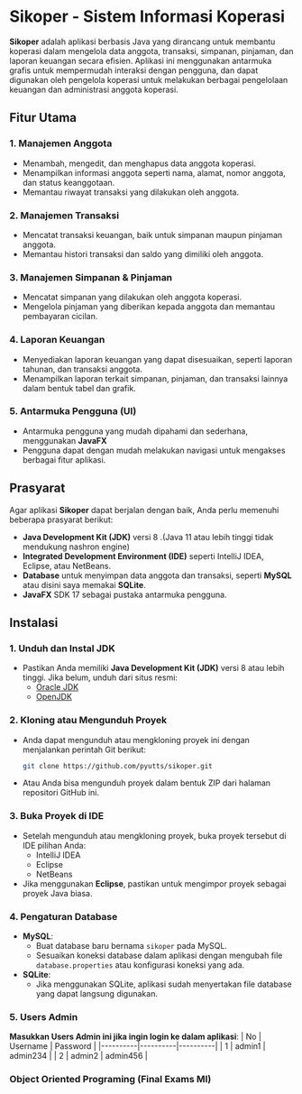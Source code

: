 # Sikoper - Sistem Informasi Koperasi

**Sikoper** adalah aplikasi berbasis Java yang dirancang untuk membantu koperasi dalam mengelola data anggota, transaksi, simpanan, pinjaman, dan laporan keuangan secara efisien. Aplikasi ini menggunakan antarmuka grafis untuk mempermudah interaksi dengan pengguna, dan dapat digunakan oleh pengelola koperasi untuk melakukan berbagai pengelolaan keuangan dan administrasi anggota koperasi.

## Fitur Utama

### 1. **Manajemen Anggota**
   - Menambah, mengedit, dan menghapus data anggota koperasi.
   - Menampilkan informasi anggota seperti nama, alamat, nomor anggota, dan status keanggotaan.
   - Memantau riwayat transaksi yang dilakukan oleh anggota.

### 2. **Manajemen Transaksi**
   - Mencatat transaksi keuangan, baik untuk simpanan maupun pinjaman anggota.
   - Memantau histori transaksi dan saldo yang dimiliki oleh anggota.

### 3. **Manajemen Simpanan & Pinjaman**
   - Mencatat simpanan yang dilakukan oleh anggota koperasi.
   - Mengelola pinjaman yang diberikan kepada anggota dan memantau pembayaran cicilan.

### 4. **Laporan Keuangan**
   - Menyediakan laporan keuangan yang dapat disesuaikan, seperti laporan tahunan, dan transaksi anggota.
   - Menampilkan laporan terkait simpanan, pinjaman, dan transaksi lainnya dalam bentuk tabel dan grafik.

### 5. **Antarmuka Pengguna (UI)**
   - Antarmuka pengguna yang mudah dipahami dan sederhana, menggunakan **JavaFX** 
   - Pengguna dapat dengan mudah melakukan navigasi untuk mengakses berbagai fitur aplikasi.

## Prasyarat

Agar aplikasi **Sikoper** dapat berjalan dengan baik, Anda perlu memenuhi beberapa prasyarat berikut:

- **Java Development Kit (JDK)** versi 8 .(Java 11 atau lebih tinggi tidak mendukung nashron engine)
- **Integrated Development Environment (IDE)** seperti IntelliJ IDEA, Eclipse, atau NetBeans.
- **Database** untuk menyimpan data anggota dan transaksi, seperti **MySQL** atau disini saya memakai **SQLite**.
- **JavaFX** SDK 17 sebagai pustaka antarmuka pengguna.

## Instalasi

### 1. **Unduh dan Instal JDK**
   - Pastikan Anda memiliki **Java Development Kit (JDK)** versi 8 atau lebih tinggi. Jika belum, unduh dari situs resmi:
     - [Oracle JDK](https://www.oracle.com/java/technologies/javase-jdk11-downloads.html)
     - [OpenJDK](https://openjdk.java.net/)

### 2. **Kloning atau Mengunduh Proyek**
   - Anda dapat mengunduh atau mengkloning proyek ini dengan menjalankan perintah Git berikut:
     ```bash
     git clone https://github.com/pyutts/sikoper.git
     ```
   - Atau Anda bisa mengunduh proyek dalam bentuk ZIP dari halaman repositori GitHub ini.

### 3. **Buka Proyek di IDE**
   - Setelah mengunduh atau mengkloning proyek, buka proyek tersebut di IDE pilihan Anda:
     - IntelliJ IDEA
     - Eclipse
     - NetBeans
   - Jika menggunakan **Eclipse**, pastikan untuk mengimpor proyek sebagai proyek Java biasa.

### 4. **Pengaturan Database**
   - **MySQL**:
     - Buat database baru bernama `sikoper` pada MySQL.
     - Sesuaikan koneksi database dalam aplikasi dengan mengubah file `database.properties` atau konfigurasi koneksi yang ada.
   - **SQLite**:
     - Jika menggunakan SQLite, aplikasi sudah menyertakan file database yang dapat langsung digunakan.

### 5. **Users Admin**
   **Masukkan Users Admin ini jika ingin login ke dalam aplikasi**:
   | No | Username | Password |
   |----------|----------|----------|
   | 1 | admin1 | admin234 |
   | 2 | admin2 | admin456 |

   

### Object Oriented Programing (Final Exams MI)
 
